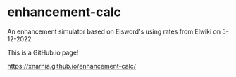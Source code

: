# enhancement-calc
An enhancement simulator based on Elsword's using rates from Elwiki on 5-12-2022

This is a GitHub.io page!

https://xnarnia.github.io/enhancement-calc/
